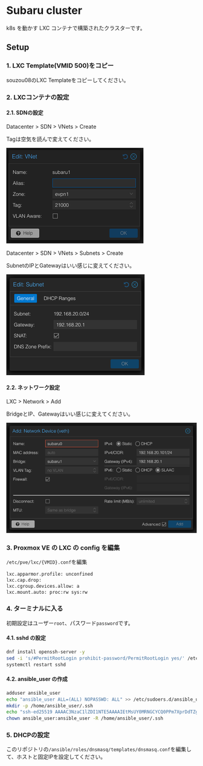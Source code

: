 # Subaru cluster

k8s を動かす LXC コンテナで構築されたクラスターです。

## Setup

### 1. LXC Template(VMID 500)をコピー

souzou08のLXC Templateをコピーしてください。

### 2. LXCコンテナの設定

#### 2.1. SDNの設定

Datacenter > SDN > VNets > Create

Tagは空気を読んで変えてください。

![vnet](<vnet.png>)

Datacenter > SDN > VNets > Subnets > Create

SubnetのIPとGatewayはいい感じに変えてください。

![subnet](subnet.png)

#### 2.2. ネットワーク設定

LXC > Network > Add

BridgeとIP、Gatewayはいい感じに変えてください。

![net](net.png)

### 3. Proxmox VE の LXC の config を編集

`/etc/pve/lxc/{VMID}.conf`を編集

```config
lxc.apparmor.profile: unconfined
lxc.cap.drop:
lxc.cgroup.devices.allow: a
lxc.mount.auto: proc:rw sys:rw
```

### 4. ターミナルに入る

初期設定はユーザー`root`、パスワード`password`です。

#### 4.1. sshd の設定

```bash
dnf install openssh-server -y
sed -i 's/#PermitRootLogin prohibit-password/PermitRootLogin yes/' /etc/ssh/sshd_config
systemctl restart sshd
```

#### 4.2. ansible_user の作成

```bash
adduser ansible_user
echo "ansible_user ALL=(ALL) NOPASSWD: ALL" >> /etc/sudoers.d/ansible_user
mkdir -p /home/ansible_user/.ssh
echo "ssh-ed25519 AAAAC3NzaC1lZDI1NTE5AAAAIEtMsUY0MRNGCYCQ0PPm7XprDdTZgK6C6PyjhPVktTLZ" | tee /root/.ssh/authorized_keys /home/ansible_user/.ssh/authorized_keys
chown ansible_user:ansible_user -R /home/ansible_user/.ssh
```

### 5. DHCPの設定

このリポジトリの`/ansible/roles/dnsmasq/templates/dnsmasq.conf`を編集して、ホストと固定IPを設定してください。
